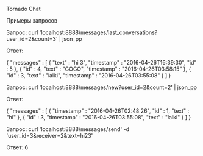 Tornado Chat

Примеры запросов

Запрос: curl 'localhost:8888/messages/last_conversations?user_id=2&count=3' | json_pp

Ответ:

{
   "messages" : [
      {
         "text" : "hi 3",
         "timestamp" : "2016-04-26T16:39:30",
         "id" : 5
      },
      {
         "id" : 4,
         "text" : "GOGO",
         "timestamp" : "2016-04-26T03:58:15"
      },
      {
         "id" : 3,
         "text" : "lalki",
         "timestamp" : "2016-04-26T03:55:08"
      }
   ]
}

Запрос:
curl 'localhost:8888/messages/new?user_id=2&count=2' | json_pp

Ответ:

{
   "messages" : [
      {
         "timestamp" : "2016-04-26T02:48:26",
         "id" : 1,
         "text" : "hi"
      },
      {
         "id" : 3,
         "timestamp" : "2016-04-26T03:55:08",
         "text" : "lalki"
      }
   ]
}

Запрос:
curl 'localhost:8888/messages/send' -d 'user_id=3&receiver=2&text=hi23'

Ответ:
6

